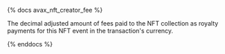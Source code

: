 {% docs avax_nft_creator_fee %}

The decimal adjusted amount of fees paid to the NFT collection as royalty payments for this NFT event in the transaction's currency. 

{% enddocs %}